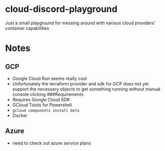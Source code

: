 # cloud-discord-playground
Just a small playground for messing around with various cloud providers' container capabilities

# Notes
## GCP
* Google Cloud Run seems really cool
* Unfortunately the terraform provider and sdk for GCP does not yet support the necessary objects to get something running without manual console clicking
###Requirements
* Requires Google Cloud SDK
* GCloud Toiols for Powershell
* `gcloud components install beta`
* Docker

## Azure
* need to check out azure service plans